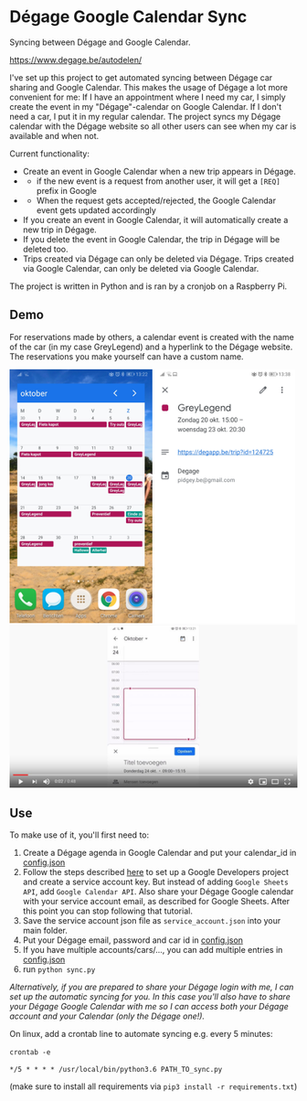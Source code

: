 # Dégage Google Calendar Sync
Syncing between Dégage and Google Calendar.

https://www.degage.be/autodelen/

I've set up this project to get automated syncing between Dégage car sharing and Google Calendar. This makes the usage of Dégage a lot more convenient for me: If I have an appointment where I need my car, I simply create the event in my "Dégage"-calendar on Google Calendar. If I don't need a car, I put it in my regular calendar. The project syncs my Dégage calendar with the Dégage website so all other users can see when my car is available and when not.

Current functionality:
* Create an event in Google Calendar when a new trip appears in Dégage.
* + if the new event is a request from another user, it will get a `[REQ]` prefix in Google
* + When the request gets accepted/rejected, the Google Calendar event gets updated accordingly
* If you create an event in Google Calendar, it will automatically create a new trip in Dégage.
* If you delete the event in Google Calendar, the trip in Dégage will be deleted too.
* Trips created via Dégage can only be deleted via Dégage. Trips created via Google Calendar, can only be deleted via Google Calendar.

The project is written in Python and is ran by a cronjob on a Raspberry Pi.

## Demo
For reservations made by others, a calendar event is created with the name of the car (in my case GreyLegend) and a hyperlink to the Dégage website.
The reservations you make yourself can have a custom name.

<img src="example.jpg" width="250px"><img src="example2.jpg" width="250px">
[![Watch demo video](yt.jpg)](https://www.youtube.com/watch?v=rwK-EHoO47E)


## Use

To make use of it, you'll first need to:
1. Create a Dégage agenda in Google Calendar and put your calendar_id in [config.json](config.json)
2. Follow the steps described [here](https://medium.com/@denisluiz/python-with-google-sheets-service-account-step-by-step-8f74c26ed28e) to set up a Google Developers project and create a service account key. But instead of adding `Google Sheets API`, add `Google Calendar API`. Also share your Dégage Google calendar with your service account email, as described for Google Sheets. After this point you can stop following that tutorial.
3. Save the service account json file as `service_account.json` into your main folder.
4. Put your Dégage email, password and car id in [config.json](config.json)
5. If you have multiple accounts/cars/..., you can add multiple entries in [config.json](config.json)
6. run `python sync.py`

*Alternatively, if you are prepared to share your Dégage login with me, I can set up the automatic syncing for you. In this case you'll also have to share your Dégage Google Calendar with me so I can access both your Dégage account and your Calendar (only the Dégage one!).*

On linux, add a crontab line to automate syncing e.g. every 5 minutes:

`crontab -e`
```
*/5 * * * * /usr/local/bin/python3.6 PATH_TO_sync.py
```
(make sure to install all requirements via `pip3 install -r requirements.txt`)
